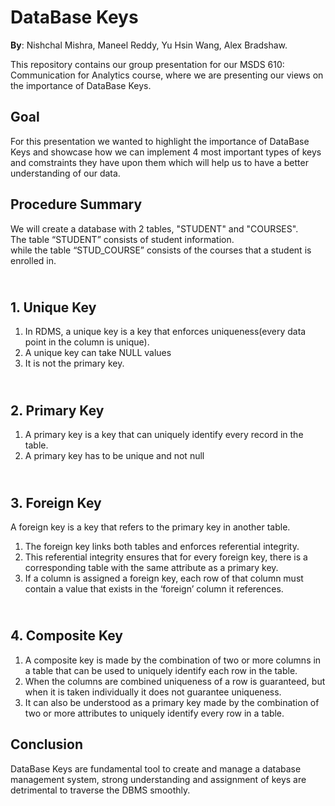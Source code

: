 # DataBase Keys

**By**: Nishchal Mishra, Maneel Reddy, Yu Hsin Wang, Alex Bradshaw.

This repository contains our group presentation for our MSDS 610: Communication for Analytics course, where we are presenting our views on the importance of DataBase Keys.

## Goal 
For this presentation we wanted to highlight the importance of DataBase Keys and showcase how we can implement 4 most important types of keys and comstraints they have upon them which will help us to have a better understanding of our data.


## Procedure Summary

We will create a database with 2 tables, "STUDENT" and "COURSES".</br>
The table “STUDENT” consists of student information. </br>
while the table “STUD_COURSE” consists of the courses that a student is enrolled in.</br>

## <br><b>1. Unique Key</b></br>
1. In RDMS, a unique key is a key that enforces uniqueness(every data point in the column is unique). 
2. A unique key can take NULL values
3. It is not the primary key. 


## <br><b>2. Primary Key</b></br>
1. A primary key is a key that can uniquely identify every record in the table.</br>
2. A primary key has to be unique and not null</br>



## <br><b>3. Foreign Key</b></br>
A foreign key is a key that refers to the primary key in another table. 
1. The foreign key links both tables and enforces referential integrity. 
2. This referential integrity ensures that for every foreign key, there is a corresponding table with the same attribute as a primary key. 
3. If a column is assigned a foreign key, each row of that column must contain a value that exists in the ‘foreign’ column it references.


## <br><b>4. Composite Key</b></br>
1. A composite key is made by the combination of two or more columns in a table that can be used to uniquely identify each row in the table.
2. When the columns are combined uniqueness of a row is guaranteed, but when it is taken individually it does not guarantee uniqueness.
3. It can also be understood as a primary key made by the combination of two or more attributes to uniquely identify every row in a table.


## Conclusion
DataBase Keys are fundamental tool to create and manage a database management system, strong understanding and assignment of keys are detrimental to traverse the DBMS smoothly.
